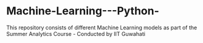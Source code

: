 # Machine-Learning---Python-
This repository consists of different Machine Learning models as part of the Summer Analytics Course - Conducted by IIT Guwahati
